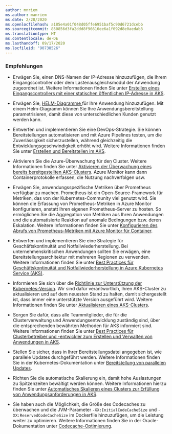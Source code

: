 ```yaml
---
author: mnriem
ms.author: manriem
ms.date: 2/28/2020
ms.openlocfilehash: a185e4a01f048d05ffe6951baf5c90d6721dcebb
ms.sourcegitcommit: 850856d3fa2ddd8f96616ee6a1f092d8e0aedab3
ms.translationtype: HT
ms.contentlocale: de-DE
ms.lasthandoff: 09/17/2020
ms.locfileid: "90738526"
---
```

### <a name="recommendations"></a>Empfehlungen

* Erwägen Sie, einen DNS-Namen der IP-Adresse hinzuzufügen, die Ihrem Eingangscontroller oder dem Lastenausgleichsmodul der Anwendung zugeordnet ist. Weitere Informationen finden Sie unter [Erstellen eines Eingangscontrollers mit einer statischen öffentlichen IP-Adresse in AKS](/azure/aks/ingress-static-ip).

* Erwägen Sie, [HELM-Diagramme ](https://helm.sh/docs/topics/charts/) für Ihre Anwendung hinzuzufügen. Mit einem Helm-Diagramm können Sie Ihre Anwendungsbereitstellung parametrisieren, damit diese von unterschiedlichen Kunden genutzt werden kann.

* Entwerfen und implementieren Sie eine DevOps-Strategie. Sie können Bereitstellungen automatisieren und mit Azure Pipelines testen, um die Zuverlässigkeit sicherzustellen, während gleichzeitig die Entwicklungsgeschwindigkeit erhöht wird. Weitere Informationen finden Sie unter [Erstellen und Bereitstellen im AKS](/azure/devops/pipelines/ecosystems/kubernetes/aks-template).

* Aktivieren Sie die Azure-Überwachung für den Cluster. Weitere Informationen finden Sie unter [Aktivieren der Überwachung eines bereits bereitgestellten AKS-Clusters](/azure/azure-monitor/insights/container-insights-enable-existing-clusters). Azure Monitor kann dann Containerprotokolle erfassen, die Nutzung nachverfolgen usw.

* Erwägen Sie, anwendungsspezifische Metriken über Prometheus verfügbar zu machen. Prometheus ist ein Open-Source-Framework für Metriken, das von der Kubernetes-Community viel genutzt wird. Sie können die Erfassung von Prometheus-Metriken in Azure Monitor konfigurieren, anstatt Ihren eigenen Prometheus-Server zu hosten. So ermöglichen Sie die Aggregation von Metriken aus Ihren Anwendungen und die automatisierte Reaktion auf anomale Bedingungen bzw. deren Eskalation. Weitere Informationen finden Sie unter [Konfigurieren des Abrufs von Prometheus-Metriken mit Azure Monitor für Container](/azure/azure-monitor/insights/container-insights-prometheus-integration).

* Entwerfen und implementieren Sie eine Strategie für Geschäftskontinuität und Notfallwiederherstellung. Bei unternehmenskritischen Anwendungen sollten Sie erwägen, eine Bereitstellungsarchitektur mit mehreren Regionen zu verwenden. Weitere Informationen finden Sie unter [Best Practices für Geschäftskontinuität und Notfallwiederherstellung in Azure Kubernetes Service (AKS)](/azure/aks/operator-best-practices-multi-region).

* Informieren Sie sich über die [Richtlinie zur Unterstützung der Kubernetes-Version](/azure/aks/supported-kubernetes-versions#kubernetes-version-support-policy). Wir sind dafür verantwortlich, Ihren AKS-Cluster zu aktualisieren und auf dem neuesten Stand zu halten, damit sichergestellt ist, dass immer eine unterstützte Version ausgeführt wird. Weitere Informationen finden Sie unter [Aktualisieren eines AKS-Clusters](/azure/aks/upgrade-cluster).

* Sorgen Sie dafür, dass alle Teammitglieder, die für die Clusterverwaltung und Anwendungsentwicklung zuständig sind, über die entsprechenden bewährten Methoden für AKS informiert sind. Weitere Informationen finden Sie unter [Best Practices für Clusterbetreiber und -entwickler zum Erstellen und Verwalten von Anwendungen in AKS](/azure/aks/best-practices).

* Stellen Sie sicher, dass in Ihrer Bereitstellungsdatei angegeben ist, wie parallele Updates durchgeführt werden. Weitere Informationen finden Sie in der Kubernetes-Dokumentation unter [Bereitstellung von parallelen Updates](https://kubernetes.io/docs/concepts/workloads/controllers/deployment/#rolling-update-deployment).

* Richten Sie die automatische Skalierung ein, damit hohe Auslastungen zu Spitzenzeiten bewältigt werden können. Weitere Informationen hierzu finden Sie unter [Automatisches Skalieren eines Clusters zur Erfüllung von Anwendungsanforderungen in AKS](/azure/aks/cluster-autoscaler).

* Sie haben auch die Möglichkeit, die Größe des Codecaches zu überwachen und die JVM-Parameter `-XX:InitialCodeCacheSize` und `-XX:ReservedCodeCacheSize` im Dockerfile hinzuzufügen, um die Leistung weiter zu optimieren. Weitere Informationen finden Sie in der Oracle-Dokumentation unter [Codecache-Optimierung](https://docs.oracle.com/javase/8/embedded/develop-apps-platforms/codecache.htm).
